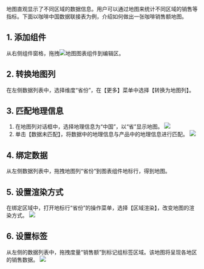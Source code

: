 地图直观显示了不同区域的数据信息。用户可以通过地图来统计不同区域的销售等指标。下面以咖啡中国数据联接表为例，介绍如何做出一张咖啡销售额地图。

## 1. 添加组件
从右侧组件窗格，拖拽<img src="https://main.qcloudimg.com/raw/fd2ba4a476a8d98db37cc6ddab6aff24.png"  style="margin:0;">地图图表组件到编辑区。

## 2. 转换地图列
在左侧数据列表中，选择维度“省份”，在【更多】菜单中选择【转换为地图列】。

## 3. 匹配地理信息
1. 在地图列对话框中，选择地理信息为“中国”，以“省”显示地图。
![](https://main.qcloudimg.com/raw/2c0d1fbdc7cfdf508e438fbb0254432b.png)
2. 单击【数据未匹配】，将数据中的地理信息与产品中的地理信息进行匹配。
![](https://main.qcloudimg.com/raw/76730549b8bd5fd57e03d277e7a88a0a.png)

## 4. 绑定数据
从左侧数据列表中，拖拽地图列“省份”到图表组件地标行，得到地图。

## 5. 设置渲染方式
在绑定区域中，打开地标行“省份”的操作菜单，选择【区域渲染】，改变地图的渲染方式。
![](https://main.qcloudimg.com/raw/302b5b51e09b22969c4a215efcc5d83f.png)

## 6. 设置标签
从左侧的数据列表中，拖拽度量“销售额”到标记组标签区域。该地图将呈现各地区的销售数据。
![](https://main.qcloudimg.com/raw/a32c4e79bb71efad2c9cf7d93a2027c5.png)
